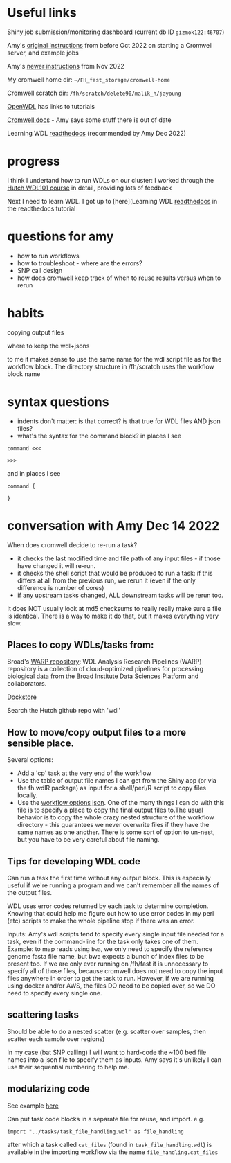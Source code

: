 # Useful links

Shiny job submission/monitoring [dashboard](https://cromwellapp.fredhutch.org) (current db ID `gizmok122:46707`)

Amy's [original instructions](https://github.com/FredHutch/diy-cromwell-server) from before Oct 2022 on starting a Cromwell server, and example jobs

Amy's [newer instructions](https://hutchdatascience.org/FH_WDL101_Cromwell/introduction.html) from Nov 2022 

My cromwell home dir: `~/FH_fast_storage/cromwell-home`

Cromwell scratch dir: `/fh/scratch/delete90/malik_h/jayoung`

[OpenWDL](https://openwdl.org) has links to tutorials

[Cromwell docs](https://cromwell.readthedocs.io/en/stable/) - Amy says some stuff there is out of date

Learning WDL [readthedocs](https://wdl-docs.readthedocs.io/en/stable/) (recommended by Amy Dec 2022)

# progress

I think I undertand how to run WDLs on our cluster: I worked through the [Hutch WDL101 course](https://hutchdatascience.org/FH_WDL101_Cromwell/index.html) in detail, providing lots of feedback

Next I need to learn WDL.  I got up to [here](Learning WDL [readthedocs](https://wdl-docs.readthedocs.io/en/stable/WDL/execute/) in the readthedocs tutorial


# questions for amy

- how to run workflows
- how to troubleshoot - where are the errors?
- SNP call design
- how does cromwell keep track of when to reuse results versus when to rerun


# habits
copying output files

where to keep the wdl+jsons

to me it makes sense to use the same name for the wdl script file as for the workflow block.  The directory structure in /fh/scratch uses the workflow block name 

# syntax questions
- indents don't matter: is that correct?  is that true for WDL files AND json files?
- what's the syntax for the command block?  in places I see
```
command <<<

>>>
```
and in places I see 
```
command {

}
```

# conversation with Amy Dec 14 2022

When does cromwell decide to re-run a task?  
- it checks the last modified time and file path of any input files - if those have changed it will re-run.
- it checks the shell script that would be produced to run a task: if this differs at all from the previous run, we rerun it (even if the only difference is number of cores)
- if any upstream tasks changed, ALL downstream tasks will be rerun too.

It does NOT usually look at md5 checksums to really really make sure a file is identical.  There is a way to make it do that, but it makes everything very slow.


## Places to copy WDLs/tasks from:

Broad's [WARP repository](https://github.com/broadinstitute/warp): WDL Analysis Research Pipelines (WARP) repository is a collection of cloud-optimized pipelines for processing biological data from the Broad Institute Data Sciences Platform and collaborators.

[Dockstore](https://www.dockstore.org/search?descriptorType=WDL&entryType=workflows&searchMode=files)

Search the Hutch github repo with 'wdl'

## How to move/copy output files to a more sensible place. 

Several options: 
- Add a 'cp' task at the very end of the workflow
- Use the table of output file names I can get from the Shiny app (or via the fh.wdlR package) as input for a shell/perl/R script to copy files locally.
- Use the [workflow options json](https://cromwell.readthedocs.io/en/stable/wf_options/Overview/).   One of the many things I can do with this file is to specify a place to copy the final output files to.The usual behavior is to copy the whole crazy nested structure of the workflow directory - this guarantees we never overwrite files if they have the same names as one another.  There is some sort of option to un-nest, but you have to be very careful about file naming.  


## Tips for developing WDL code

Can run a task the first time without any output block. This is especially useful if we're running a program and we can't remember all the names of the output files.

WDL uses error codes returned by each task to determine completion.  Knowing that could help me figure out how to use error codes in my perl (etc) scripts to make the whole pipeline stop if there was an error.

Inputs:  Amy's wdl scripts tend to specify every single input file needed for a task, even if the command-line for the task only takes one of them. Example:  to map reads using `bwa`, we only need to specify the reference genome fasta file name, but bwa expects a bunch of index files to be present too.  If we are only ever running on /fh/fast it is unnecessary to specify all of those files, because cromwell does not need to copy the input files anywhere in order to get the task to run.  However, if we are running using docker and/or AWS, the files DO need to be copied over, so we DO need to specify every single one.

## scattering tasks

Should be able to do a nested scatter (e.g. scatter over samples, then scatter each sample over regions)

In my case (bat SNP calling) I will want to hard-code the ~100 bed file names into a json file to specify them as inputs. Amy says it's unlikely I can use their sequential numbering to help me.

## modularizing code

See example [here](https://github.com/theiagen/terra_utilities/blob/main/workflows/wf_cat_column.wdl)

Can put task code blocks in a separate file for reuse, and import. e.g.
```
import "../tasks/task_file_handling.wdl" as file_handling
```
after which a task called `cat_files` (found in `task_file_handling.wdl`) is available in the importing workflow via the name `file_handling.cat_files`
